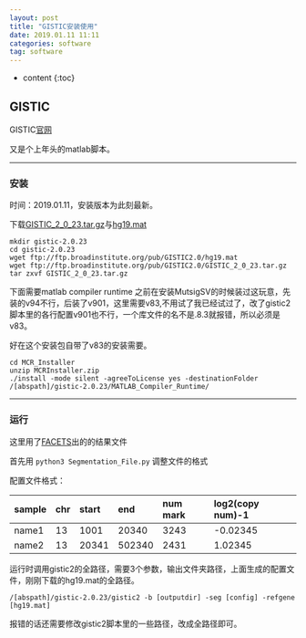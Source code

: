 ```yaml
---
layout: post
title: "GISTIC安装使用"
date: 2019.01.11 11:11
categories: software
tag: software
---
```

* content
{:toc}


## GISTIC

GISTIC[官网](http://portals.broadinstitute.org/cgi-bin/cancer/publications/pub_paper.cgi?mode=view&paper_id=216&p=t)

又是个上年头的matlab脚本。

---

### 安装

时间：2019.01.11，安装版本为此刻最新。

下载[GISTIC_2_0_23.tar.gz](ftp://ftp.broadinstitute.org/pub/GISTIC2.0/GISTIC_2_0_23.tar.gz)与[hg19.mat](ftp://ftp.broadinstitute.org/pub/GISTIC2.0/hg19.mat)
	
	mkdir gistic-2.0.23
	cd gistic-2.0.23	
	wget ftp://ftp.broadinstitute.org/pub/GISTIC2.0/hg19.mat
	wget ftp://ftp.broadinstitute.org/pub/GISTIC2.0/GISTIC_2_0_23.tar.gz
	tar zxvf GISTIC_2_0_23.tar.gz

下面需要matlab compiler runtime	
之前在安装MutsigSV的时候装过这玩意，先装的v94不行，后装了v901，这里需要v83,不用试了我已经试过了，改了gistic2脚本里的各行配置v901也不行，一个库文件的名不是.8.3就报错，所以必须是v83。

好在这个安装包自带了v83的安装需要。

	cd MCR_Installer
    unzip MCRInstaller.zip
	./install -mode silent -agreeToLicense yes -destinationFolder /[abspath]/gistic-2.0.23/MATLAB_Compiler_Runtime/

---

### 运行

这里用了[FACETS](https://captorr.github.io/2018/08/01/facets/)出的的结果文件

首先用 `python3 Segmentation_File.py` 调整文件的格式

配置文件格式：

|sample|chr|start|end|num mark|log2(copy num)-1|
|:------|:---|:-----|:---|:--------|:----------------|
|name1|13|1001|20340|3243|-0.02345|
|name2|13|20341|502340|2431|1.02345|


运行时调用gistic2的全路径，需要3个参数，输出文件夹路径，上面生成的配置文件，刚刚下载的hg19.mat的全路径。

	/[abspath]/gistic-2.0.23/gistic2 -b [outputdir] -seg [config] -refgene [hg19.mat]

报错的话还需要修改gistic2脚本里的一些路径，改成全路径即可。